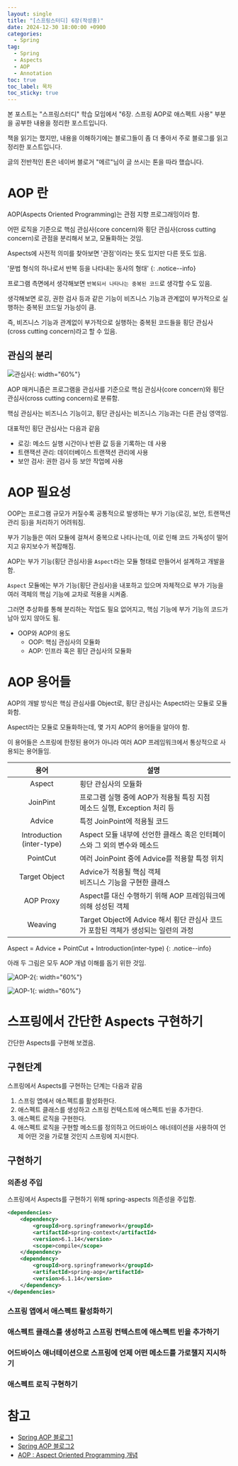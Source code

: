 ```yaml
---
layout: single
title: "[스프링스터디] 6장(작성중)"
date: 2024-12-30 18:00:00 +0900
categories: 
  - Spring
tag: 
  - Spring
  - Aspects
  - AOP
  - Annotation
toc: true
toc_label: 목차
toc_sticky: true
---
```


본 포스트는 "스프링스터디" 학습 모임에서 "6장. 스프링 AOP로 애스펙트 사용" 부분을 공부한 내용을 정리한 포스트입니다.

책을 읽기는 했지만, 내용을 이해하기에는 블로그들이 좀 더 좋아서 주로 블로그를 읽고 정리한 포스트입니다.

글의 전반적인 톤은 네이버 블로거 "메르"님이 글 쓰시는 톤을 따라 했습니다.

# AOP 란

AOP(Aspects Oriented Programming)는 관점 지향 프로그래밍이라 함.

어떤 로직을 기준으로 핵심 관심사(core concern)와 횡단 관심사(cross cutting concern)로 관점을 분리해서 보고, 모듈화하는 것임.

Aspects에 사전적 의미를 찾아보면 '관점'이라는 뜻도 있지만 다른 뜻도 있음.

'문법 형식의 하나로서 반복 등을 나타내는 동사의 형태'
{: .notice--info}

프로그램 측면에서 생각해보면 `반복되서 나타나는 중복된 코드`로 생각할 수도 있음.

생각해보면 로깅, 권한 검사 등과 같은 기능이 비즈니스 기능과 관계없이 부가적으로 실행하는 중복된 코드일 가능성이 큼.

즉, 비즈니스 기능과 관계없이 부가적으로 실행하는 중복된 코드들을 횡단 관심사(cross cutting concern)라고 할 수 있음.

## 관심의 분리

![관심사](/assets/images/post/java/2024-12-30-springstudy-06/concerns.png){: width="60%"}

AOP 매커니즘은 프로그램을 관심사를 기준으로 핵심 관심사(core concern)와 횡단 관심사(cross cutting concern)로 분류함.

핵심 관심사는 비즈니스 기능이고, 횡단 관심사는 비즈니스 기능과는 다른 관심 영역임.

대표적인 횡단 관심사는 다음과 같음
* 로깅: 메소드 실행 시간이나 반환 값 등을 기록하는 데 사용
* 트랜잭션 관리: 데이터베이스 트랜잭션 관리에 사용
* 보안 검사: 권한 검사 등 보안 작업에 사용

# AOP 필요성

OOP는 프로그램 규모가 커질수록 공통적으로 발생하는 부가 기능(로깅, 보안, 트랜잭션 관리 등)을 처리하기 어려워짐.

부가 기능들은 여러 모듈에 걸쳐서 중복으로 나타나는데, 이로 인해 코드 가독성이 떨어지고 유지보수가 복잡해짐.

AOP는 부가 기능(횡단 관심사)을 `Aspect`라는 모듈 형태로 만들어서 설계하고 개발을 함.

`Aspect` 모듈에는 부가 기능(횡단 관심사)을 내포하고 있으며 자체적으로 부가 기능을 여러 객체의 핵심 기능에 교차로 적용을 시켜줌.

그러면 추상화를 통해 분리하는 작업도 필요 없어지고, 핵심 기능에 부가 기능의 코드가 남아 있지 않아도 됨.

* OOP와 AOP의 용도
  * OOP: 핵심 관심사의 모듈화
  * AOP: 인프라 혹은 횡단 관심사의 모듈화

# AOP 용어들

AOP의 개발 방식은 핵심 관심사를 Object로, 횡단 관심사는 Aspect라는 모듈로 모듈화함.

Aspect라는 모듈로 모듈화하는데, 몇 가지 AOP의 용어들을 알아야 함.

이 용어들은 스프링에 한정된 용어가 아니라 여러 AOP 프레임워크에서 통상적으로 사용되는 용어들임.

| 용어 | 설명 |
|:---:|---|
| Aspect | 횡단 관심사의 모듈화 |
| JoinPint | 프로그램 실행 중에 AOP가 적용될 특징 지점 <br> 메소드 실행, Exception 처리 등 |
| Advice | 특정 JoinPoint에 적용될 코드 |
| Introduction (inter-type) | Aspect 모듈 내부에 선언한 클래스 혹은 인터페이스와 그 외의 변수와 메소드 |
| PointCut | 여러 JoinPoint 중에 Advice를 적용할 특정 위치 |
| Target Object | Advice가 적용될 핵심 객체 <br> 비즈니스 기능을 구현한 클래스 |
| AOP Proxy | Aspect를 대신 수행하기 위해 AOP 프레임워크에 의해 성성된 객체 |
| Weaving | Target Object에 Advice 해서 횡단 관심사 코드가 포함된 객체가 생성되는 일련의 과정 |

Aspect = Advice + PointCut + Introduction(inter-type)
{: .notice--info}

아래 두 그림은 모두 AOP 개념 이해를 돕기 위한 것임.

![AOP-2](/assets/images/post/java/2024-12-30-springstudy-06/aop2.png){: width="60%"}

![AOP-1](/assets/images/post/java/2024-12-30-springstudy-06/aop1.png){: width="60%"}

# 스프링에서 간단한 Aspects 구현하기

간단한 Aspects를 구현해 보겠음.

## 구현단계

스프링에서 Aspects를 구현하는 단계는 다음과 같음

1. 스프링 앱에서 애스펙트를 활성화한다.
2. 애스펙트 클래스를 생성하고 스프링 컨텍스트에 애스펙트 빈을 추가한다.
3. 애스펙트 로직을 구현한다.
4. 애스펙트 로직을 구현할 메소드를 정의하고 어드바이스 애너테이션을 사용하여 언제 어떤 것을 가로챌 것인지 스프링에 지시한다.

## 구현하기

### 의존성 주입

스프링에서 Aspects를 구현하기 위해 spring-aspects 의존성을 주입함.

```xml
<dependencies>
    <dependency>
        <groupId>org.springframework</groupId>
        <artifactId>spring-context</artifactId>
        <version>6.1.14</version>
        <scope>compile</scope>
    </dependency>
    <dependency>
        <groupId>org.springframework</groupId>
        <artifactId>spring-aop</artifactId>
        <version>6.1.14</version>
    </dependency>
</dependencies>
```

### 스프링 앱에서 애스펙트 활성화하기

### 애스펙트 클래스를 생성하고 스프링 컨텍스트에 애스펙트 빈을 추가하기

### 어드바이스 애너테이션으로 스프링에 언제 어떤 메소드를 가로챌지 지시하기

### 애스펙트 로직 구현하기


# 참고

* [Spring AOP 블로그1](https://kha0213.github.io/spring/spring-aop/)
* [Spring AOP 블로그2](https://velog.io/@chullll/Spring-AOP-95fce9zs)
* [AOP : Aspect Oriented Programming 개념](https://gmoon92.github.io/spring/aop/2019/01/15/aspect-oriented-programming-concept.html)
